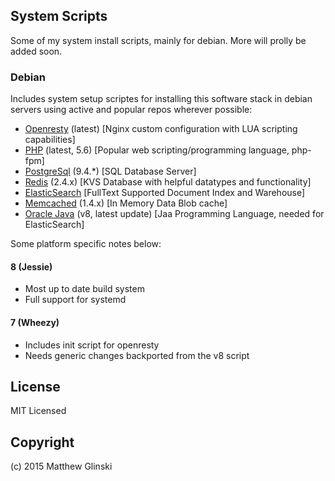 ## System Scripts

Some of my system install scripts, mainly for debian. More will prolly be added soon.

### Debian 

Includes system setup scriptes for installing this software stack in debian servers using active and popular repos wherever possible:

* [Openresty](http://openresty.org/) (latest) [Nginx custom configuration with LUA scripting capabilities]
* [PHP](http://php.net) (latest, 5.6) [Popular web scripting/programming language, php-fpm]
* [PostgreSql](http://www.postgresql.org/) (9.4.*) [SQL Database Server]
* [Redis](http://redis.io) (2.4.x) [KVS Database with helpful datatypes and functionality]
* [ElasticSearch](https://www.elastic.co/products/elasticsearch) [FullText Supported Document Index and Warehouse]
* [Memcached](http://memcached.org/) (1.4.x) [In Memory Data Blob cache]
* [Oracle Java](https://www.oracle.com/java/index.html) (v8, latest update) [Jaa Programming Language, needed for ElasticSearch]

Some platform specific notes below:

#### 8 (Jessie)

* Most up to date build system
* Full support for systemd

#### 7 (Wheezy)

* Includes init script for openresty
* Needs generic changes backported from the v8 script

## License 

MIT Licensed

## Copyright

(c) 2015 Matthew Glinski
